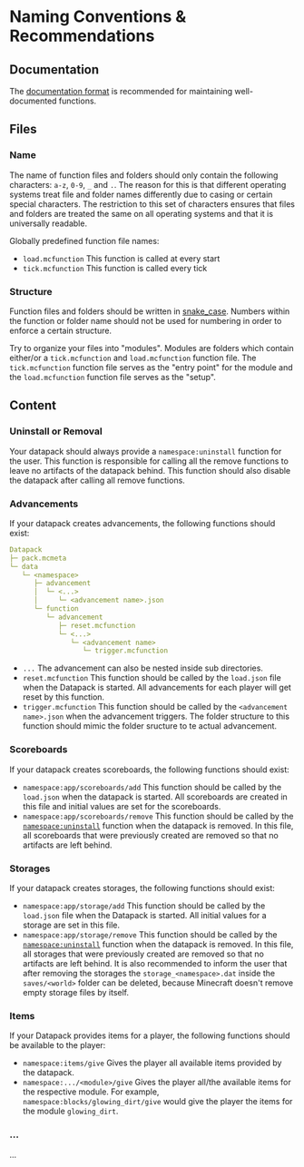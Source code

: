 # Naming Conventions & Recommendations
## Documentation
The [documentation format](./documentation_format.md) is recommended for maintaining well-documented functions.

## Files
### Name
The name of function files and folders should only contain the following characters: `a-z`, `0-9`, `_` and `.`. The reason for this is that different operating systems treat file and folder names differently due to casing or certain special characters.
The restriction to this set of characters ensures that files and folders are treated the same on all operating systems and that it is universally readable.

Globally predefined function file names:
- `load.mcfunction` This function is called at every start
- `tick.mcfunction` This function is called every tick

### Structure
Function files and folders should be written in [snake_case](https://en.wikipedia.org/wiki/Snake_case). Numbers within the function or folder name should not be used for numbering in order to enforce a certain structure.

Try to organize your files into "modules". Modules are folders which contain either/or a `tick.mcfunction` and `load.mcfunction` function file.
The `tick.mcfunction` function file serves as the "entry point" for the module and the `load.mcfunction` function file serves as the "setup".

## Content
### Uninstall or Removal
Your datapack should always provide a `namespace:uninstall` function for the user. This function is responsible for calling all the remove functions to leave no artifacts of the datapack behind. This function should also disable the datapack after calling all remove functions.

### Advancements
If your datapack creates advancements, the following functions should exist:

```yml
Datapack
├─ pack.mcmeta
└─ data
   └─ <namespace>
      ├─ advancement
      │  └─ <...>
      │     └─ <advancement name>.json
      └─ function
         └─ advancement
            ├─ reset.mcfunction
            └─ <...>
               └─ <advancement name>
                  └─ trigger.mcfunction
```

- `...` The advancement can also be nested inside sub directories.
- `reset.mcfunction` This function should be called by the `load.json` file when the Datapack is started. All advancements for each player will get reset by this function.
- `trigger.mcfunction` This function should be called by the `<advancement name>.json` when the advancement triggers. The folder structure to this function should mimic the folder sructure to te actual advancement.

### Scoreboards
If your datapack creates scoreboards, the following functions should exist:

- `namespace:app/scoreboards/add` This function should be called by the `load.json` when the datapack is started. All scoreboards are created in this file and initial values are set for the scoreboards.
- `namespace:app/scoreboards/remove` This function should be called by the [`namespace:uninstall`](#uninstall-or-removal) function when the datapack is removed. In this file, all scoreboards that were previously created are removed so that no artifacts are left behind.

### Storages
If your datapack creates storages, the following functions should exist:

- `namespace:app/storage/add` This function should be called by the `load.json` file when the Datapack is started. All initial values for a storage are set in this file.
- `namespace:app/storage/remove` This function should be called by the [`namespace:uninstall`](#uninstall-or-removal) function when the datapack is removed. In this file, all storages that were previously created are removed so that no artifacts are left behind. It is also recommended to inform the user that after removing the storages the `storage_<namespace>.dat` inside the `saves/<world>` folder can be deleted, because Minecraft doesn't remove empty storage files by itself.

### Items
If your Datapack provides items for a player, the following functions should be available to the player:

- `namespace:items/give` Gives the player all available items provided by the datapack.
- `namespace:.../<module>/give` Gives the player all/the available items for the respective module. For example, `namespace:blocks/glowing_dirt/give` would give the player the items for the module `glowing_dirt`.

### ...
...
